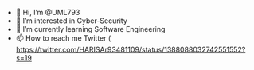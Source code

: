 - 👋 Hi, I’m @UML793
- 👀 I’m interested in Cyber-Security
- 🌱 I’m currently learning Software Engineering
- 📫 How to reach me Twitter ( https://twitter.com/HARISAr93481109/status/1388088032742551552?s=19

<!---
UML793/UML793 is a ✨ special ✨ repository because its `README.md` (this file) appears on your GitHub profile.
You can click the Preview link to take a look at your changes.
--->
